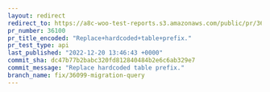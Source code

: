 ```yaml
---
layout: redirect
redirect_to: https://a8c-woo-test-reports.s3.amazonaws.com/public/pr/36100/api/index.html
pr_number: 36100
pr_title_encoded: "Replace+hardcoded+table+prefix."
pr_test_type: api
last_published: "2022-12-20 13:46:43 +0000"
commit_sha: dc47b77b2babc320fd812840484b2e6c6ab329e7
commit_message: "Replace hardcoded table prefix."
branch_name: fix/36099-migration-query
---
```

